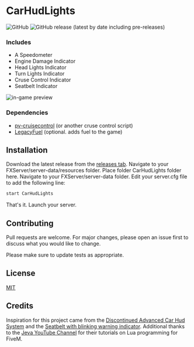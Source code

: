 # CarHudLights
![GitHub](https://img.shields.io/github/license/MacRichards/CarHudLights) ![GitHub release (latest by date including pre-releases)](https://img.shields.io/github/v/release/MacRichards/CarHudLights?include_prereleases)

### Includes
- A Speedometer
- Engine Damage Indicator
- Head Lights Indicator
- Turn Lights Indicator
- Cruse Control Indicator
- Seatbelt Indicator

![in-game preview](https://forum.cfx.re/uploads/default/original/4X/1/b/3/1b37f15d9db61c6d5e74a2a46feab0264e7bc8c3.jpeg)

### Dependencies
- [pv-cruisecontrol](https://forum.cfx.re/t/release-cfx-fx-cruisecontrol/38840) (or another cruse control script)
- [LegacyFuel](https://github.com/InZidiuZ/LegacyFuel) (optional. adds fuel to the game)

## Installation
Download the latest release from the [releases tab](https://github.com/MacRichards/CarHudLights/releases). Navigate to your FXServer/server-data/resources folder. Place folder CarHudLights folder here. Navigate to your FXServer/server-data folder. Edit your server.cfg file to add the following line:
```python
start CarHudLights
```
That's it. Launch your server.

## Contributing
Pull requests are welcome. For major changes, please open an issue first to discuss what you would like to change.

Please make sure to update tests as appropriate.

## License
[MIT](https://choosealicense.com/licenses/mit/)

## Credits
Inspiration for this project came from the [Discontinued Advanced Car Hud System](https://forum.cfx.re/t/discontinued-advanced-car-hud-system-9-14-2017-v2/5179) and the [Seatbelt with blinking warning indicator](https://forum.cfx.re/t/release-seatbelt-with-blinking-warning-indicator/165354). Additional thanks to the [Jeva YouTube Channel](https://www.youtube.com/channel/UCI7x329xu2rLbtVvFPVIhiQ) for their tutorials on Lua programming for FiveM.
